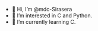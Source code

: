 - 👋 Hi, I’m @mdc-Sirasera
- 👀 I’m interested in C and Python.
- 🌱 I’m currently learning C.

<!---
mdc-Sirasera/mdc-Sirasera is a ✨ special ✨ repository because its `README.md` (this file) appears on your GitHub profile.
You can click the Preview link to take a look at your changes.
--->
